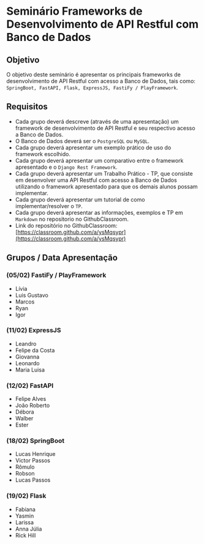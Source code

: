 # Seminário Frameworks de Desenvolvimento de API Restful com Banco de Dados

## Objetivo

O objetivo deste seminário é apresentar os principais frameworks de desenvolvimento de API Restful com acesso a Banco de Dados, tais como: `SpringBoot, FastAPI, Flask, ExpressJS, FastiFy / PlayFramework`.

## Requisitos

- Cada grupo deverá descreve (através de uma apresentação) um framework de desenvolvimento de API Restful e seu respectivo acesso a Banco de Dados.
- O Banco de Dados deverá ser o `PostgreSQL` ou `MySQL`.
- Cada grupo deverá apresentar um exemplo prático de uso do framework escolhido.
- Cada grupo deverá apresentar um comparativo entre o framework apresentado e o `Django Rest Framework`.
- Cada grupo deverá apresentar um Trabalho Prático - TP, que consiste em desenvolver uma API Restful com acesso a Banco de Dados utilizando o framework apresentado para que os demais alunos possam implementar.
- Cada grupo deverá apresentar um tutorial de como implementar/resolver o `TP`.
- Cada grupo deverá apresentar as informações, exemplos e TP em `Markdown` no repositorio no GithubClassroom.
- Link do repositório no GithubClassroom: [https://classroom.github.com/a/ysMqsypr](https://classroom.github.com/a/ysMqsypr)

## Grupos / Data Apresentação

### (05/02) FastiFy / PlayFramework
- Lívia
- Luis Gustavo
- Marcos
- Ryan
- Igor

### (11/02) ExpressJS 
- Leandro
- Felipe da Costa
- Giovanna
- Leonardo 
- Maria Luisa

### (12/02) FastAPI 
- Felipe Alves
- João Roberto
- Débora
- Walber
- Ester

### (18/02) SpringBoot
- Lucas Henrique
- Victor Passos
- Rômulo
- Robson
- Lucas Passos

### (19/02) Flask
- Fabiana
- Yasmin
- Larissa
- Anna Júlia
- Rick Hill
